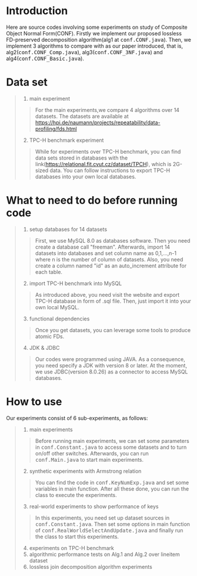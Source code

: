 # Introduction
Here are source codes involving some experiments on study of Composite Object Normal Form(CONF).
Firstly we implement our proposed lossless FD-preserved decomposition algorithm(alg1 at <kbd>conf.CONF.java</kbd>).
Then, we implement 3 algorithms to compare with as our paper introduced, that is, alg2(<kbd>conf.CONF_Comp.java</kbd>), alg3(<kbd>conf.CONF_3NF.java</kbd>) and alg4(<kbd>conf.CONF_Basic.java</kbd>).
# Data set
> 1. main experiment
>> For the main experiments,we compare 4 algorithms over 14 datasets. The datasets are available at https://hpi.de/naumann/projects/repeatability/data-profiling/fds.html
> 2. TPC-H benchmark experiment
>> While for experiments over TPC-H benchmark, you can find data sets stored in databases with the link(https://relational.fit.cvut.cz/dataset/TPCH), which is 2G-sized data. You can follow instructions to export TPC-H databases into your own local databases.
# What to need to do before running code
> 1. setup databases for 14 datasets
>> First, we use MySQL 8.0 as databases software. Then you need create a database call "freeman". Afterwards, import 14 datasets into databases and set column name as 0,1,...,n-1 where n is the number of column of datasets. Also, you need create a column named "id" as an auto_increment attribute for each table.
> 2. import TPC-H benchmark into MySQL
>> As introduced above, you need visit the website and export TPC-H database in form of .sql file. Then, just import it into your own local MySQL.
>3. functional dependencies
>> Once you get datasets, you can leverage some tools to produce atomic FDs.
>4. JDK & JDBC
>> Our codes were programmed using JAVA. As a consequence, you need specify a JDK with version 8 or later. At the moment, we use JDBC(version 8.0.26) as a connector to access MySQL databases.
# How to use
Our experiments consist of 6 sub-experiments, as follows:
> 1. main experiments
>> Before running main experiments, we can set some parameters in <kbd>conf.Constant.java</kbd> to access some datasets and to turn on/off other switches. Afterwards, you can run <kbd>conf.Main.java</kbd> to start main experiments.
> 2. synthetic experiments with Armstrong relation
>> You can find the code in <kbd>conf.KeyNumExp.java</kbd> and set some variables in main function. After all these done, you can run the class to execute the experiments.
> 3. real-world experiments to show performance of keys
>> In this experiments, you need set up dataset sources in <kbd>conf.Constant.java</kbd>. Then set some options in main function of <kbd>conf.RealWorldSelectAndUpdate.java</kbd> and finally run the class to start this experiments.
> 4. experiments on TPC-H benchmark
> 5. algorithmic performance tests on Alg.1 and Alg.2 over lineitem dataset
> 6. lossless join decomposition algorithm experiments
